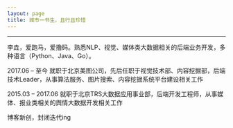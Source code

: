 ```yaml
---
layout: page
title: 城市一书生，且行且珍惜
---
```

---

李垚，爱跑马，爱撸码。熟悉NLP、视觉、媒体类大数据相关的后端业务开发，多种语言（Python、Java、Go）。

2017.06 – 至今 就职于北京美图公司，先后任职于视觉技术部、内容挖掘部，后端技术Leader，从事算法服务、图片搜索、内容挖掘系统平台建设相关工作

2015.03 – 2017.06 就职于北京TRS大数据应用事业部，后端开发工程师，从事媒体、报业类相关的舆情大数据开发相关工作

博客新创，封闭迭代ing